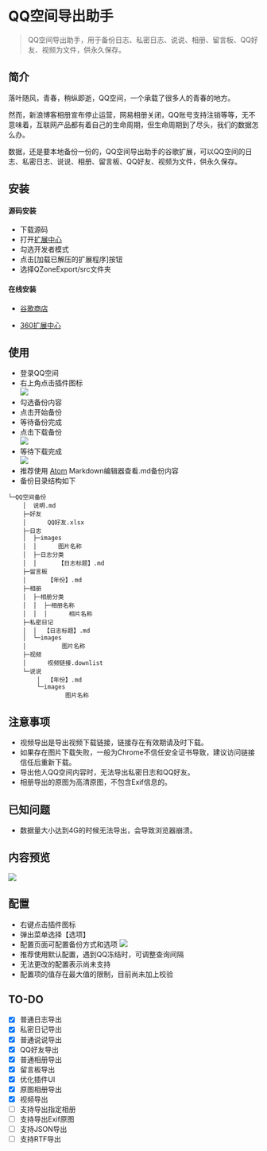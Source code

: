 # QQ空间导出助手

> QQ空间导出助手，用于备份日志、私密日志、说说、相册、留言板、QQ好友、视频为文件，供永久保存。

## 简介

落叶随风，青春，稍纵即逝，QQ空间，一个承载了很多人的青春的地方。

然而，新浪博客相册宣布停止运营，网易相册关闭，QQ账号支持注销等等，无不意味着，互联网产品都有着自己的生命周期，但生命周期到了尽头，我们的数据怎么办。

数据，还是要本地备份一份的，QQ空间导出助手的谷歌扩展，可以QQ空间的日志、私密日志、说说、相册、留言板、QQ好友、视频为文件，供永久保存。

## 安装
#### 源码安装
- 下载源码
- 打开[扩展中心](chrome://extensions/)
- 勾选开发者模式
- 点击[加载已解压的扩展程序]按钮
- 选择QZoneExport/src文件夹

#### 在线安装
- [谷歌商店](https://chrome.google.com/webstore/detail/aofadimegphfgllgjblddapiaojbglhf)

- [360扩展中心](https://ext.chrome.360.cn/webstore/detail/dboplopmhoafmbcbmcecapkmcodhcegh)


## 使用
- 登录QQ空间  
- 右上角点击插件图标  
 ![](https://i.loli.net/2019/08/11/wpmyPEzFVvBSKra.png)
- 勾选备份内容
- 点击开始备份
- 等待备份完成   
- 点击下载备份  
![](https://i.loli.net/2019/08/11/EyKZkBcPxgmsqUu.png)
- 等待下载完成  
![](https://i.loli.net/2019/08/11/heysLFv2GJAW4kD.png)
- 推荐使用 [Atom](https://atom.io/) Markdown编辑器查看.md备份内容
- 备份目录结构如下    
```
└─QQ空间备份    
    │  说明.md    
    ├─好友    
    │      QQ好友.xlsx    
    ├─日志    
    │  ├─images    
    │  │      图片名称      
    │  ├─日志分类    
    │  │      【日志标题】.md    
    ├─留言板    
    │      【年份】.md    
    ├─相册    
    │  ├─相册分类    
    │  │  ├─相册名称    
    │  │  │      相片名称    
    ├─私密日记    
    │  │  【日志标题】.md    
    │  └─images
    │          图片名称    
    ├─视频
    │      视频链接.downlist    
    └─说说
        │  【年份】.md    
        └─images    
                图片名称
```

## 注意事项
- 视频导出是导出视频下载链接，链接存在有效期请及时下载。
- 如果存在图片下载失败，一般为Chrome不信任安全证书导致，建议访问链接信任后重新下载。
- 导出他人QQ空间内容时，无法导出私密日志和QQ好友。
- 相册导出的原图为高清原图，不包含Exif信息的。


## 已知问题
- 数据量大小达到4G的时候无法导出，会导致浏览器崩溃。


## 内容预览
![](https://i.loli.net/2019/08/11/U8AJlwxEsHeWrBm.png)



## 配置
- 右键点击插件图标
- 弹出菜单选择【选项】  
- 配置页面可配置备份方式和选项
![](https://i.loli.net/2019/08/11/lDvAcmCuXwbksR8.png)
- 推荐使用默认配置，遇到QQ冻结时，可调整查询间隔
- 无法更改的配置表示尚未支持
- 配置项的值存在最大值的限制，目前尚未加上校验


## TO-DO
- [x] 普通日志导出
- [x] 私密日记导出
- [x] 普通说说导出
- [x] QQ好友导出
- [x] 普通相册导出
- [x] 留言板导出
- [x] 优化插件UI
- [x] 原图相册导出
- [x] 视频导出
- [ ] 支持导出指定相册
- [ ] 支持导出Exif原图
- [ ] 支持JSON导出
- [ ] 支持RTF导出
